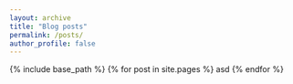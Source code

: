 ```yaml
---
layout: archive
title: "Blog posts"
permalink: /posts/
author_profile: false
---
```


{% include base_path %}
{% for post in site.pages %}
  asd
{% endfor %}
